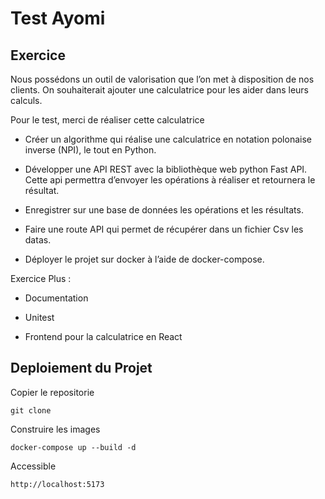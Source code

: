 # Test Ayomi

## Exercice

 Nous possédons un outil de valorisation que l’on met à disposition de nos clients. On souhaiterait ajouter une calculatrice pour les aider dans leurs calculs.

 Pour le test, merci de réaliser cette calculatrice

- Créer un algorithme qui réalise une calculatrice en notation polonaise inverse (NPI), le tout en Python.

- Développer une API REST avec la bibliothèque web python Fast API. Cette api permettra d’envoyer les opérations à réaliser et retournera le résultat.

- Enregistrer sur une base de données les opérations et les résultats.

- Faire une route API qui permet de récupérer dans un fichier Csv les datas.

- Déployer le projet sur docker à l’aide de docker-compose.

Exercice Plus :

- Documentation

- Unitest

- Frontend pour la calculatrice en React

## Deploiement du Projet

 Copier le repositorie

    git clone

 Construire les images

    docker-compose up --build -d

 Accessible

    http://localhost:5173
